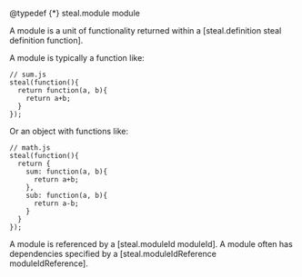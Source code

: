 @typedef {*} steal.module module

A module is a unit of functionality returned within a 
[steal.definition steal definition function].

A module is typically a function like:


    // sum.js
    steal(function(){
      return function(a, b){
        return a+b;
      }
    });

Or an object with functions like:

    // math.js
    steal(function(){
      return {
        sum: function(a, b){
          return a+b;
        },
        sub: function(a, b){
          return a-b;
        }
      }
    });
    
A module is referenced by a [steal.moduleId moduleId]. A module
often has dependencies specified 
by a [steal.moduleIdReference moduleIdReference].
